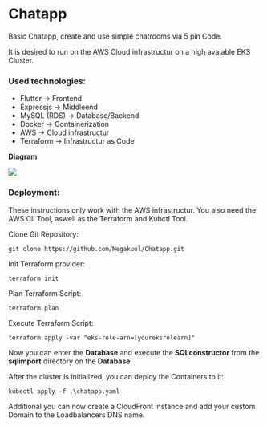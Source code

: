 # Chatapp



Basic Chatapp, create and use simple chatrooms via 5 pin Code.

It is desired to run on the AWS Cloud infrastructur on a high avaiable EKS Cluster.

### Used technologies:

- Flutter 					→ Frontend
- Expressjs 			→ Middleend
- MySQL (RDS) 	→ Database/Backend
- Docker 				→ Containerization
- AWS 						→ Cloud infrastructur
- Terraform 			→ Infrastructur as Code

**Diagram**:

![](https://slabstatic.com/prod/uploads/8q5jdj6q/posts/images/MbbvMdIWtnYUGp-GazGy4A1p.png)

### Deployment:

These instructions only work with the AWS infrastructur. You also need the AWS Cli Tool, aswell as the Terraform and Kubctl Tool.

Clone Git Repository:

```
git clone https://github.com/Megakuul/Chatapp.git

```

Init Terraform provider:

```
terraform init

```

Plan Terraform Script:

```
terraform plan

```

Execute Terraform Script:

```
terraform apply -var "eks-role-arn=[youreksrolearn]"

```

Now you can enter the **Database** and execute the **SQLconstructor** from the **sqlimport** directory on the **Database**.

After the cluster is initialized, you can deploy the Containers to it:

```
kubectl apply -f .\chatapp.yaml

```

Additional you can now create a CloudFront instance and add your custom Domain to the Loadbalancers DNS name.
